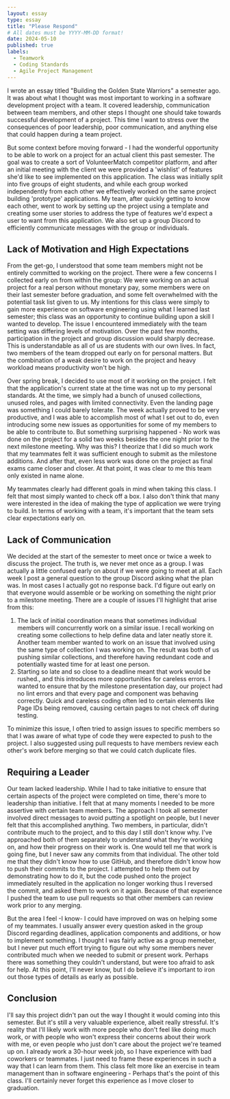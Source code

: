 ```yaml
---
layout: essay
type: essay
title: "Please Respond"
# All dates must be YYYY-MM-DD format!
date: 2024-05-10
published: true
labels:
  - Teamwork
  - Coding Standards
  - Agile Project Management
---
```


I wrote an essay titled "Building the Golden State Warriors" a semester ago. It was about what I thought was most important to working in a software development project with a team. It covered leadership, communication between team members, and other steps I thought one should take towards successful development of a project. This time I want to stress over the consequences of poor leadership, poor communication, and anything else that could happen during a team project. 

But some context before moving forward - I had the wonderful opportunity to be able to work on a project for an actual client this past semester. The goal was to create a sort of VolunteerMatch competitor platform, and after an initial meeting with the client we were provided a 'wishlist' of features she'd like to see implemented on this application. The class was initially split into five groups of eight students, and while each group worked independently from each other we effectively worked on the same project building 'prototype' applications. My team, after quickly getting to know each other, went to work by setting up the project using a template and creating some user stories to address the type of features we'd expect a user to want from this application. We also set up a group Discord to efficiently communicate messages with the group or individuals.

## Lack of Motivation and High Expectations

From the get-go, I understood that some team members might not be entirely committed to working on the project. There were a few concerns I collected early on from within the group: We were working on an actual project for a real person without monetary pay, some members were on their last semester before graduation, and some felt overwhelmed with the potential task list given to us. My intentions for this class were simply to gain more experience on software engineering using what I learned last semester; this class was an opportunity to continue building upon a skill I wanted to develop. The issue I encountered immediately with the team setting was differing levels of motivation. Over the past few months, participation in the project and group discussion would sharply decrease. This is understandable as all of us are students with our own lives. In fact, two members of the team dropped out early on for personal matters. But the combination of a weak desire to work on the project and heavy workload means productivity won't be high.

Over spring break, I decided to use most of it working on the project. I felt that the application's current state at the time was not up to my personal standards. At the time, we simply had a bunch of unused collections, unused roles, and pages with limited connectivity. Even the landing page was something I could barely tolerate. The week actually proved to be very productive, and I was able to accomplish most of what I set out to do, even introducing some new issues as opportunities for some of my members to be able to contribute to. But something surprising happened - No work was done on the project for a solid two weeks besides the one night prior to the next milestone meeting. Why was this? I theorize that I did so much work that my teammates felt it was sufficient enough to submit as the milestone additions. And after that, even less work was done on the project as final exams came closer and closer. At that point, it was clear to me this team only existed in name alone.

My teammates clearly had different goals in mind when taking this class. I felt that most simply wanted to check off a box. I also don't think that many were interested in the idea of making the type of application we were trying to build. In terms of working with a team, it's important that the team sets clear expectations early on. 

## Lack of Communication

We decided at the start of the semester to meet once or twice a week to discuss the project. The truth is, we never met once as a group. I was actually a little confused early on about if we were going to meet at all. Each week I post a general question to the group Discord asking what the plan was. In most cases I actually got no response back. I'd figure out early on that everyone would assemble or be working on something the night prior to a milestone meeting. There are a couple of issues I'll highlight that arise from this:

1. The lack of initial coordination means that sometimes individual members will concurrently work on a similar issue. I recall working on creating some collections to help define data and later neatly store it. Another team member wanted to work on an issue that involved using the same type of collection I was working on. The result was both of us pushing similar collections, and therefore having redundant code and potentially wasted time for at least one person.
2. Starting so late and so close to a deadline meant that work would be rushed., and this introduces more opportunities for careless errors. I wanted to ensure that by the milestone presentation day, our project had no lint errors and that every page and component was behaving correctly. Quick and careless coding often led to certain elements like Page IDs being removed, causing certain pages to not check off during testing.

To minimize this issue, I often tried to assign issues to specific members so that I was aware of what type of code they were expected to push to the project. I also suggested using pull requests to have members review each other's work before merging so that we could catch duplicate files.

## Requiring a Leader

Our team lacked leadership. While I had to take initiative to ensure that certain aspects of the project were completed on time, there's more to leadership than initiative. I felt that at many moments I needed to be more assertive with certain team members. The approach I took all semester involved direct messages to avoid putting a spotlight on people, but I never felt that this accomplished anything. Two members, in particular, didn't contribute much to the project, and to this day I still don't know why. I've approached both of them separately to understand what they're working on, and how their progress on their work is. One would tell me that work is going fine, but I never saw any commits from that individual. The other told me that they didn't know how to use GitHub, and therefore didn't know how to push their commits to the project. I attempted to help them out by demonstrating how to do it, but the code pushed onto the project immediately resulted in the application no longer working thus I reversed the commit, and asked them to work on it again. Because of that experience I pushed the team to use pull requests so that other members can review work prior to any merging.

But the area I feel -I know- I could have improved on was on helping some of my teammates. I usually answer every question asked in the group Discord regarding deadlines, application components and additions, or how to implement something. I thought I was fairly active as a group memeber, but I never put much effort trying to figure out why some members never contributed much when we needed to submit or present work. Perhaps there was something they couldn't understand, but were too afraid to ask for help. At this point, I'll never know, but I do believe it's important to iron out those types of details as early as possible.

## Conclusion

I'll say this project didn't pan out the way I thought it would coming into this semester. But it's still a very valuable experience, albeit really stressful. It's reality that I'll likely work with more people who don't feel like doing much work, or with people who won't express their concerns about their work with me, or even people who just don't care about the project we're teamed up on. I already work a 30-hour week job, so I have experience with bad coworkers or teammates. I just need to frame these experiences in such a way that I can learn from them. This class felt more like an exercise in team management than in software engineering - Perhaps that's the point of this class. I'll certainly never forget this experience as I move closer to graduation.
